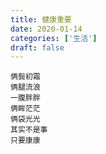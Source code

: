 ```yaml
---
title: 健康重要
date: 2020-01-14
categories: ['生活']
draft: false
---
```


```
俩鬓初霜
俩腿流浪
一腹胖胖
俩眸茫茫
俩袋光光
其实不是事
只要康康
```
